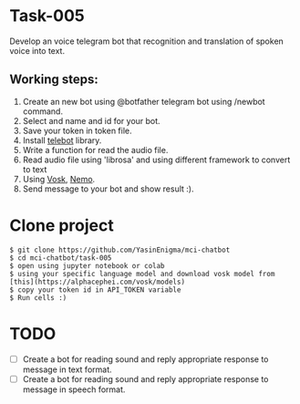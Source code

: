 # Task-005
Develop an voice telegram bot that recognition and translation of spoken voice into text.

## Working steps:
1. Create an new bot using @botfather telegram bot using /newbot command.
2. Select and name and id for your bot.
3. Save your token in token file.
4. Install [telebot](https://github.com/eternnoir/pyTelegramBotAPI) library.
5. Write a function for read the audio file.
6. Read audio file using 'librosa' and using different framework to convert to text
7. Using [Vosk](https://alphacephei.com/vosk/), [Nemo](https://github.com/NVIDIA/NeMo).
6. Send message to your bot and show result :). 

# Clone project 
```shell
$ git clone https://github.com/YasinEnigma/mci-chatbot
$ cd mci-chatbot/task-005
$ open using jupyter notebook or colab
$ using your specific language model and download vosk model from [this](https://alphacephei.com/vosk/models)
$ copy your token id in API_TOKEN variable
$ Run cells :)
```


# TODO
- [ ] Create a bot for reading sound and reply appropriate response to message in text format.
- [ ] Create a bot for reading sound and reply appropriate response to message in speech format.
